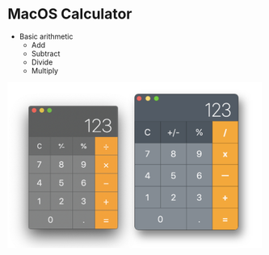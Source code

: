 # MacOS Calculator

- Basic arithmetic
  + Add
  + Subtract
  + Divide
  + Multiply

![Calculator Image](./calc.png)